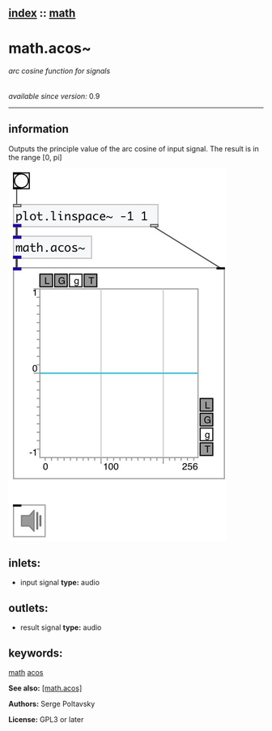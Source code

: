 [index](index.html) :: [math](category_math.html)
---

# math.acos~

###### arc cosine function for signals

*available since version:* 0.9

---


## information
Outputs the principle value of the arc cosine of input signal. The result is in
            the range [0, pi]



[![example](../examples/img/math.acos~.jpg)](../examples/pd/math.acos~.pd)









## inlets:

* input signal 
__type:__ audio<br>



## outlets:

* result signal
__type:__ audio<br>



## keywords:

[math](keywords/math.html)
[acos](keywords/acos.html)



**See also:**
[\[math.acos\]](math.acos.html)




**Authors:** Serge Poltavsky




**License:** GPL3 or later





